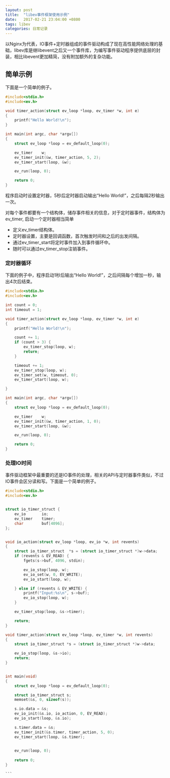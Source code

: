 ```yaml
---
layout: post
title:  "libev事件框架使用示例"
date:   2017-02-21 23:04:00 +0800
tags: libev
categories: 日常记录
---
```



以Nginx为代表，IO事件+定时器组成的事件驱动构成了现在高性能网络处理的基础，libev库是继​​libevent之后又一个事件库，为编写事件驱动程序提供底层的封装，相比libevent更加精简，没有附加额外的复杂功能。

## 简单示例

下面是一个简单的例子。

```c
#include<stdio.h>
#include<ev.h>

void timer_action(struct ev_loop *loop, ev_timer *w, int e)
{
    printf("Hello World!\n");
}

int main(int argc, char *argv[])
{
    struct ev_loop *loop = ev_default_loop(0);

    ev_timer    w;
    ev_timer_init(&w, timer_action, 5, 2);
    ev_timer_start(loop, &w);

    ev_run(loop, 0);

    return 0;
}
```

程序启动时设置定时器，5秒后定时器启动输出“Hello World!”，之后每隔2秒输出一次。

对每个事件都要有一个结构体，储存事件相关的信息，对于定时器事件，结构体为ev_timer, 启动一个定时器相当简单

* 定义ev_timer结构体。
* 定时器设置，主要是回调函数，首次触发时间和之后的出发间隔。
* 通过ev_timer_start将定时事件加入到事件循环中。
* 随时可以通过ev_timer_stop注销事件。

### 定时器循环

下面的例子中，程序启动1秒后输出“Hello World!”，之后间隔每个增加一秒，输出4次后结束。

```c
#include<stdio.h>
#include<ev.h>

int count = 0;
int timeout = 1;

void timer_action(struct ev_loop *loop, ev_timer *w, int e)
{
    printf("Hello World!\n");

    count += 1;
    if (count > 3) {
        ev_timer_stop(loop, w);
        return;
    }

    timeout += 1;
    ev_timer_stop(loop, w);
    ev_timer_set(w, timeout, 0);
    ev_timer_start(loop, w);

}

int main(int argc, char *argv[])
{
    struct ev_loop *loop = ev_default_loop(0);

    ev_timer    w;
    ev_timer_init(&w, timer_action, 1, 0);
    ev_timer_start(loop, &w);

    ev_run(loop, 0);

    return 0;
}
```


### 处理IO时间

事件驱动框架中最重要的还是IO事件的处理，相关的API与定时器事件类似，不过IO事件会区分读和写。下面是一个简单的例子。​

```c
#include<stdio.h>
#include<ev.h>


struct io_timer_struct {
    ev_io       io;
    ev_timer    timer;
    char        buf[4096];
};


void io_action(struct ev_loop *loop, ev_io *w, int revents)
{
    struct io_timer_struct  *s = (struct io_timer_struct *)w->data;
    if (revents & EV_READ) {
        fgets(s->buf, 4096, stdin);

        ev_io_stop(loop, w);
        ev_io_set(w, 0, EV_WRITE);
        ev_io_start(loop, w);

    } else if (revents & EV_WRITE) {
        printf("Input:%s\n", s->buf);
        ev_io_stop(loop, w);
    }

    ev_timer_stop(loop, &s->timer);

    return;
}

void timer_action(struct ev_loop *loop, ev_timer *w, int revents)
{
    struct io_timer_struct *s = (struct io_timer_struct *)w->data;

    ev_io_stop(loop, &s->io);
    return;
}


int main(void)
{
    struct ev_loop *loop = ev_default_loop(0);

    struct io_timer_struct s;
    memset(&s, 0, sizeof(s));

    s.io.data = &s;
    ev_io_init(&s.io, io_action, 0, EV_READ);
    ev_io_start(loop, &s.io);

    s.timer.data = &s;
    ev_timer_init(&s.timer, timer_action, 5, 0);
    ev_timer_start(loop, &s.timer);

    
    ev_run(loop, 0);
    
    return 0;
}

​```